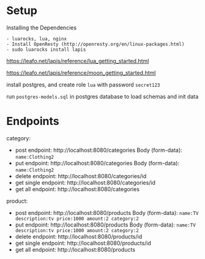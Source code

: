 # Setup
Installing the Dependencies

    - luarocks, lua, nginx
    - Install OpenResty (http://openresty.org/en/linux-packages.html)
    - sudo luarocks install lapis


https://leafo.net/lapis/reference/lua_getting_started.html

https://leafo.net/lapis/reference/moon_getting_started.html

install postgres, and create role `lua` with password `secret123`

run `postgres-models.sql` in postgres database to load schemas and init data

# Endpoints
category:
- post endpoint: http://localhost:8080/categories
    Body (form-data):
    `name:Clothing2`
- put endpoint: http://localhost:8080/categories
    Body (form-data):
    `name:Clothing2`
- delete endpoint: http://localhost:8080/categories/id
- get single endpoint: http://localhost:8080/categories/id
- get all endpoint: http://localhost:8080/categories

product:
- post endpoint: http://localhost:8080/products
    Body (form-data):
    `name:TV
    description:tv
    price:1000
    amount:2
    category:2`
- put endpoint: http://localhost:8080/products
    Body (form-data):
    `name:TV
    description:tv
    price:1000
    amount:2
    category:2`    
- delete endpoint: http://localhost:8080/products/id
- get single endpoint: http://localhost:8080/products/id
- get all endpoint: http://localhost:8080/products
